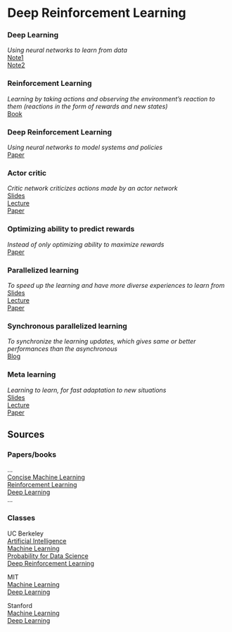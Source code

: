 # Deep Reinforcement Learning

### Deep Learning
*Using neural networks to learn from data*  
[Note1](http://cs231n.github.io/neural-networks-1/)  
[Note2](http://cs231n.github.io/neural-networks-3/)  

### Reinforcement Learning
*Learning by taking actions and observing the environment’s reaction to them (reactions in the form of rewards and new states)*  
[Book](https://web.stanford.edu/class/psych209/Readings/SuttonBartoIPRLBook2ndEd.pdf)  

### Deep Reinforcement Learning
*Using neural networks to model systems and policies*  
[Paper](https://storage.googleapis.com/deepmind-media/dqn/DQNNaturePaper.pdf)  

### Actor critic 
*Critic network criticizes actions made by an actor network*  
[Slides](http://rail.eecs.berkeley.edu/deeprlcourse/static/slides/lec-6.pdf)  
[Lecture](https://youtu.be/Tol_jw5hWnI)  
[Paper](https://dspace.mit.edu/bitstream/handle/1721.1/8120/51552606-MIT.pdf;sequence=2)  

### Optimizing ability to predict rewards
*Instead of only optimizing ability to maximize rewards*  
[Paper](https://arxiv.org/pdf/1502.05477.pdf)  

### Parallelized learning 
*To speed up the learning and have more diverse experiences to learn from*  
[Slides](http://rail.eecs.berkeley.edu/deeprlcourse/static/slides/lec-21.pdf)  
[Lecture](https://youtu.be/Y6feXBY6_XQ)  
[Paper](https://arxiv.org/pdf/1602.01783.pdf)  

### Synchronous parallelized learning 
*To synchronize the learning updates, which gives same or better performances than the asynchronous*  
[Blog](https://blog.openai.com/baselines-acktr-a2c/)  

### Meta learning
*Learning to learn, for fast adaptation to new situations*  
[Slides](http://rail.eecs.berkeley.edu/deeprlcourse/static/slides/lec-20.pdf)  
[Lecture](https://youtu.be/lXJeYCRtFvI)  
[Paper](https://arxiv.org/pdf/1703.03400.pdf)  


## Sources

### Papers/books

...  
[Concise Machine Learning](https://people.eecs.berkeley.edu/~jrs/papers/machlearn.pdf)  
[Reinforcement Learning](https://web.stanford.edu/class/psych209/Readings/SuttonBartoIPRLBook2ndEd.pdf)   
[Deep Learning](http://www.deeplearningbook.org/)  
...

### Classes 

UC Berkeley  
[Artificial Intelligence](https://inst.eecs.berkeley.edu/~cs188)  
[Machine Learning](http://www.eecs189.org/)  
[Probability for Data Science](http://prob140.org/)  
[Deep Reinforcement Learning](http://rail.eecs.berkeley.edu/deeprlcourse/)  

MIT  
[Machine Learning](http://courses.csail.mit.edu/6.036/)  
[Deep Learning](https://deeplearning.mit.edu/)  

Stanford  
[Machine Learning](https://see.stanford.edu/course/cs229)  
[Deep Learning](http://cs231n.github.io/)  

